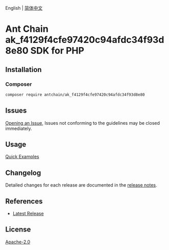 English | [简体中文](README-CN.md)

# Ant Chain ak_f4129f4cfe97420c94afdc34f93d8e80 SDK for PHP

## Installation

### Composer

```bash
composer require antchain/ak_f4129f4cfe97420c94afdc34f93d8e80
```

## Issues

[Opening an Issue](https://github.com/alipay/antchain-openapi-prod-sdk/issues/new), Issues not conforming to the guidelines may be closed immediately.

## Usage

[Quick Examples](https://github.com/alipay/antchain-openapi-prod-sdk/blob/master/docs/0-Examples-EN.md#quick-examples)

## Changelog

Detailed changes for each release are documented in the [release notes](./ChangeLog.txt).

## References

* [Latest Release](https://github.com/antchain-openapi-sdk-php)

## License

[Apache-2.0](http://www.apache.org/licenses/LICENSE-2.0)
